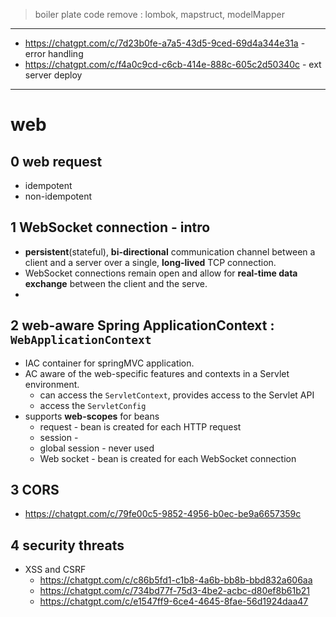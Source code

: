 > boiler plate code remove : lombok, mapstruct, modelMapper
---


- https://chatgpt.com/c/7d23b0fe-a7a5-43d5-9ced-69d4a344e31a - error handling
- https://chatgpt.com/c/f4a0c9cd-c6cb-414e-888c-605c2d50340c - ext server deploy

---

# web
## 0 web request
- idempotent
- non-idempotent

## 1 WebSocket connection - intro
- **persistent**(stateful), **bi-directional** communication channel between a client and a server over a single, **long-lived** TCP connection. 
- WebSocket connections remain open and allow for **real-time data exchange** between the client and the serve.
- 
## 2 web-aware Spring ApplicationContext : `WebApplicationContext`
- IAC container for springMVC application.
- AC aware of the web-specific features and contexts in a Servlet environment.
    - can access the `ServletContext`, provides access to the Servlet API
    - access the `ServletConfig`
- supports **web-scopes** for beans
    - request - bean is created for each HTTP request
    - session -
    - global session - never used
    - Web socket - bean is created for each WebSocket connection

## 3 CORS
- https://chatgpt.com/c/79fe00c5-9852-4956-b0ec-be9a6657359c

## 4 security threats
- XSS and CSRF 
  -  https://chatgpt.com/c/c86b5fd1-c1b8-4a6b-bb8b-bbd832a606aa
  - https://chatgpt.com/c/734bd77f-75d3-4be2-acbc-d80ef8b61b21
  - https://chatgpt.com/c/e1547ff9-6ce4-4645-8fae-56d1924daa47